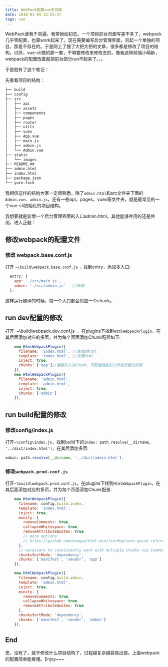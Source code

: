```yaml
---
title: WebPack配置vue多页面
date: 2018-01-03 22:53:57
tags: vue
---
```


WebPack虐我千百遍，我带她如初恋。一个项目前台页面写差不多了，webpack几乎零配置，也算work起来了。现在需要编写后台管理界面，另起一个单独的项目，那是不存在的。于是网上了搜了大把大把的文章，很多都是修改了项目的结构，讨厌，vue-cli搞的那一套，干嘛要修改来修改去的。像我这种前端小萌新，webpack的配置改着就把前台部分run不起来了。。。

于是就有了这个笔记：


先看看项目的结构：

```bash
├── build
├── config
├── src
│   ├── api
│   ├── assets
│   ├── components
│   ├── pages
│   ├── router
│   ├── utils
│   ├── vuex
│   ├── App.vue
│   ├── main.js
│   ├── admin.js
│   └── Admin.vue
├── static
│   └── images
├── README.md
├── admin.html
├── index.html
├── package.json
└── yarn.lock
```

我相信这样的结构大家一定很熟悉，除了`admin.html`和src文件夹下面的`Admin.vue`、`admin.js`，还有一些api，pages，vuex等文件夹，就是最常见的一个vue-cli初始化的项目结构。


我想要就是新增一个后台管理界面的入口admin.html，其他能够共用的还是共用，进入正题：

## 修改webpack的配置文件

### 修改 webpack.base.conf.js

打开 `~\build\webpack.base.conf.js` ，找到entry，添加多入口:
```js
  entry: {
    app: './src/main.js',
    admin: './src/admin.js'   //新增
  },
```

这样运行编译的时候，每一个入口都会对应一个chunk。

## run dev配置的修改

打开 ·~\build\webpack.dev.conf.js· ，在plugins下找到`HtmlWebpackPlugin`，在其后面添加对应的多页，并为每个页面添加Chunk配置如下:

```js
    new HtmlWebpackPlugin({
      filename: 'index.html', //生成的html
      template: 'index.html', //来源html
      inject: true,   
      chunks: ['app']//需要引入的Chunk，不配置就会引入所有页面的资源
    }),
    new HtmlWebpackPlugin({
      filename: 'admin.html',
      template: 'admin.html',
      inject: true,
      chunks: ['admin']
    }),
```

## run build配置的修改

### 修改config/index.js

打开`~\config\index.js`，找到build下的`index: path.resolve(__dirname, '../dist/index.html')`，在其后添加多页:

```js
admin: path.resolve(__dirname, '../dist/admin.html'),
```

### 修改`webpack.prod.conf.js`

打开`~\build\webpack.prod.conf.js`，在plugins下找到`HtmlWebpackPlugin`，在其后面添加对应的多页，并为每个页面添加Chunk配置:

```js
    new HtmlWebpackPlugin({
      filename: config.build.index,
      template: 'index.html',
      inject: true,
      minify: {
        removeComments: true,
        collapseWhitespace: true,
        removeAttributeQuotes: true
        // more options:
        // https://github.com/kangax/html-minifier#options-quick-reference
      },
      // necessary to consistently work with multiple chunks via CommonsChunkPlugin
      chunksSortMode: 'dependency',
      chunks: ['manifest', 'vendor', 'app']
    }),

    new HtmlWebpackPlugin({
      filename: config.build.admin,
      template: 'admin.html',
      inject: true,
      minify: {
        removeComments: true,
        collapseWhitespace: true,
        removeAttributeQuotes: true
      },
      chunksSortMode: 'dependency',
      chunks: ['manifest', 'vendor', 'admin']
    }),
```

## End

恩，没有了，就不修改什么项目结构了，过程越复杂越容易出错。上面webpack的配置简单能看懂。Enjoy~~~
